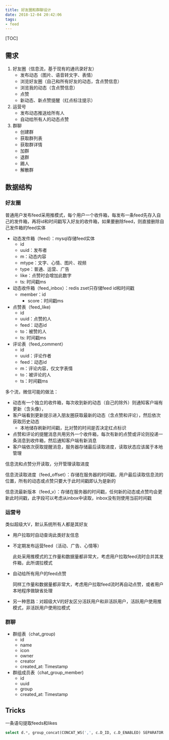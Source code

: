 ```yaml
---
title: 好友圈和群聊设计  
date: 2018-12-04 20:42:06   
tags: 
- feed
---
```


[TOC]



## 需求

1. 好友圈（信息流，基于现有的通讯录好友）
   - 发布动态（图片、语音转文字、表情）
   - 浏览好友圈（自己和所有好友的动态，含点赞信息）
   - 浏览我的动态（含点赞信息）
   - 点赞
   - 新动态、新点赞提醒（红点标注提示）
2. 运营号
   - 发布动态推送给所有人
   - 自动给所有人的动态点赞
3. 群聊
   - 创建群
   - 获取群列表
   - 获取群详情
   - 加群
   - 退群
   - 踢人
   - 解散群

## 数据结构

### 好友圈

普通用户发布feed采用推模式，每个用户一个收件箱，每发布一条feed先存入自己的发件箱，再将id和时间戳写入好友的收件箱，如果要删除feed，则直接删除自己发件箱的feed实体

- 动态发件箱（feed）：mysql存储feed实体
  - id
  - uuid：发布者
  - m：动态内容
  - mtype：文字、心情、图片、视频
  - type：普通、运营、广告
  - like：点赞时会增加此数字
  - ts: 时间戳ms
- 动态收件箱（feed_inbox）：redis zset只存储feed id和时间戳
  - member：id
    - score：时间戳ms
- 点赞表（feed_like)
  - id
  - uuid：点赞的人
  - feed：动态id
  - to：被赞的人
  - ts: 时间戳ms
- 评论表（feed_comment）
  - id
  - uuid：评论作者
  - feed：动态id
  - m：评论内容，仅文字表情
  - to：被评论的人
  - ts：时间戳ms

多个流，微信可能的做法：

- 动态有一个独立的收件箱，每次收到新的动态（自己的除外）则通知客户端有更新（含头像），
- 客户端看到更新提示进入朋友圈获取最新的动态（含点赞和评论），然后依次获取历史动态
  - 本地储存刷新时间戳，比对赞的时间是否决定红点标识
- 点赞和评论的提醒消息共用另外一个收件箱，每次有新的点赞或评论则投递一条消息到收件箱，然后通知客户端有新消息
- 客户端依次获取提醒消息，服务器存储最后读取进度，读取状态应该属于本地管理

信息流和点赞分开读取，分开管理读取进度

信息流读取进度（feed_offset）：存储在服务器的时间戳，用户最后读取信息流的位置，所有的动态或点赞只要大于此时间戳即认为是新的

信息流最新版本（feed_v）：存储在服务器的时间戳，任何新的动态或点赞均会更新此时间戳，此字段可以考虑从inbox中读取，inbox没有则使用当前时间戳

### 运营号

类似超级大V，默认系统所有人都是其好友

- 用户拉取时自动查询此类好友信息

- 不定期发布运营feed（活动、广告、心情等）

  此处采用推模式的工作量和数据量都非常大，考虑用户拉取feed流时合并其发件箱，此所谓拉模式

- 自动给所有用户的feed点赞

  同样工作量和数据量都非常大，考虑用户拉取feed流时再自动点赞，或者用户本地程序做缺省处理

- 另一种思路：对超级大V的好友区分活跃用户和非活跃用户，活跃用户使用推模式，非活跃用户使用拉模式

### 群聊

- 群组表（chat_group)
  - id
  - name
  - icon
  - owner
  - creator
  - created_at: Timestamp
- 群组成员表（chat_group_member)
  - id
  - uuid
  - group
  - created_at: Timestamp

## Tricks

一条语句提取feeds和likes

```sql
select d.*, group_concat(CONCAT_WS(',', c.D_ID, c.D_ENABLED) SEPARATOR '|') classes from w_feed d inner join w_feed_like c on d.D_UUID = c.D_UUID where d.D_UUID in ('D05BE7DC24014667', 'D05BFA005E007C6F') group by d.D_UUID
```



